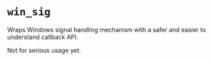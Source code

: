 # `win_sig`
Wraps Windows signal handling mechanism with a safer and easier to understand callback API.

Not for serious usage yet.
